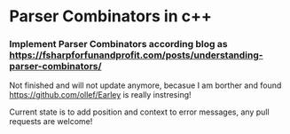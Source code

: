 # Parser Combinators in c++ 


### Implement Parser Combinators according blog as  https://fsharpforfunandprofit.com/posts/understanding-parser-combinators/

Not finished and will not update anymore, becasue I am borther and found https://github.com/ollef/Earley is really instresing! 

Current state is to add position and context to error messages, any pull requests are welcome!
